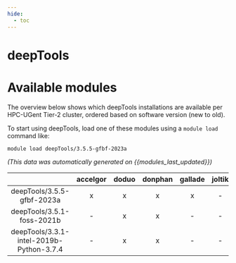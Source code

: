 ```yaml
---
hide:
  - toc
---
```


deepTools
=========

# Available modules


The overview below shows which deepTools installations are available per HPC-UGent Tier-2 cluster, ordered based on software version (new to old).

To start using deepTools, load one of these modules using a `module load` command like:

```shell
module load deepTools/3.5.5-gfbf-2023a
```

*(This data was automatically generated on {{modules_last_updated}})*  

| |accelgor|doduo|donphan|gallade|joltik|shinx|skitty|
| :---: | :---: | :---: | :---: | :---: | :---: | :---: | :---: |
|deepTools/3.5.5-gfbf-2023a|x|x|x|x|-|x|x|
|deepTools/3.5.1-foss-2021b|-|x|x|-|-|-|-|
|deepTools/3.3.1-intel-2019b-Python-3.7.4|-|x|x|-|-|-|-|
